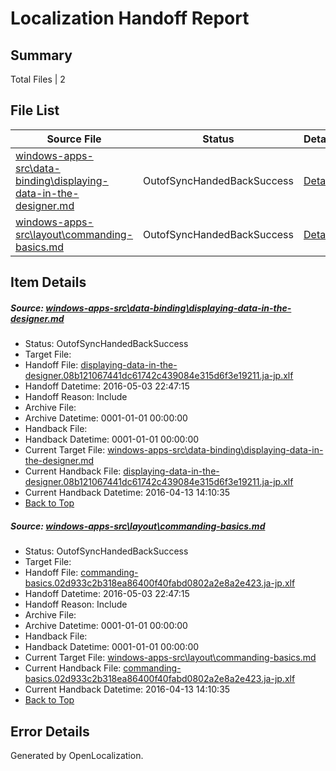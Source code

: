 # <a name='report-top'></a> Localization Handoff Report

## Summary
 Total Files | 2

## File List
 Source File | Status | Details 
 ----------- | ------ | ------- 
 [windows-apps-src\data-binding\displaying-data-in-the-designer.md](https://github.com/Microsoft/windows-apps/blob/53e807c0d9de8faf2d0b5dc0e1c8e9c380e42d86/windows-apps-src/data-binding/displaying-data-in-the-designer.md) | OutofSyncHandedBackSuccess | [Details](#2f7ac4b269a167c3b521fa94d77e27091fa490a81891)
 [windows-apps-src\layout\commanding-basics.md](https://github.com/Microsoft/windows-apps/blob/657de034061859dc498122fd89a9dd3608ce375e/windows-apps-src/layout/commanding-basics.md) | OutofSyncHandedBackSuccess | [Details](#f9328b210e9185b987aa3776fcbc9ea2a61df7ca2957)

## Item Details
##### <a name='2f7ac4b269a167c3b521fa94d77e27091fa490a81891'></a> Source: [windows-apps-src\data-binding\displaying-data-in-the-designer.md](https://github.com/Microsoft/windows-apps/blob/53e807c0d9de8faf2d0b5dc0e1c8e9c380e42d86/windows-apps-src/data-binding/displaying-data-in-the-designer.md)
* Status: OutofSyncHandedBackSuccess
* Target File: 
* Handoff File: [displaying-data-in-the-designer.08b121067441dc61742c439084e315d6f3e19211.ja-jp.xlf](https://github.com/Microsoft/WDG.handoff/blob/5efdadf5c9d36ffbe88bc3ab564873e06ec8a13c/ol-handoff/Microsoft/windows-apps.ja-jp/master/displaying-data-in-the-designer.08b121067441dc61742c439084e315d6f3e19211.ja-jp.xlf)
* Handoff Datetime: 2016-05-03 22:47:15
* Handoff Reason: Include
* Archive File: 
* Archive Datetime: 0001-01-01 00:00:00
* Handback File: 
* Handback Datetime: 0001-01-01 00:00:00
* Current Target File: [windows-apps-src\data-binding\displaying-data-in-the-designer.md](https://github.com/Microsoft/windows-apps.ja-jp/blob/ede73b1a80d40d88b22b4a79f571f892d6d3809b/windows-apps-src/data-binding/displaying-data-in-the-designer.md)
* Current Handback File: [displaying-data-in-the-designer.08b121067441dc61742c439084e315d6f3e19211.ja-jp.xlf](https://github.com/Microsoft/WDG.handback/blob/a5742cb2d83625361cba5b5a0ead558fec4ff91c/ol-handback/Microsoft/windows-apps.ja-jp/master/displaying-data-in-the-designer.08b121067441dc61742c439084e315d6f3e19211.ja-jp.xlf)
* Current Handback Datetime: 2016-04-13 14:10:35
* [Back to Top](#report-top)

##### <a name='f9328b210e9185b987aa3776fcbc9ea2a61df7ca2957'></a> Source: [windows-apps-src\layout\commanding-basics.md](https://github.com/Microsoft/windows-apps/blob/657de034061859dc498122fd89a9dd3608ce375e/windows-apps-src/layout/commanding-basics.md)
* Status: OutofSyncHandedBackSuccess
* Target File: 
* Handoff File: [commanding-basics.02d933c2b318ea86400f40fabd0802a2e8a2e423.ja-jp.xlf](https://github.com/Microsoft/WDG.handoff/blob/5efdadf5c9d36ffbe88bc3ab564873e06ec8a13c/ol-handoff/Microsoft/windows-apps.ja-jp/master/commanding-basics.02d933c2b318ea86400f40fabd0802a2e8a2e423.ja-jp.xlf)
* Handoff Datetime: 2016-05-03 22:47:15
* Handoff Reason: Include
* Archive File: 
* Archive Datetime: 0001-01-01 00:00:00
* Handback File: 
* Handback Datetime: 0001-01-01 00:00:00
* Current Target File: [windows-apps-src\layout\commanding-basics.md](https://github.com/Microsoft/windows-apps.ja-jp/blob/ede73b1a80d40d88b22b4a79f571f892d6d3809b/windows-apps-src/layout/commanding-basics.md)
* Current Handback File: [commanding-basics.02d933c2b318ea86400f40fabd0802a2e8a2e423.ja-jp.xlf](https://github.com/Microsoft/WDG.handback/blob/a5742cb2d83625361cba5b5a0ead558fec4ff91c/ol-handback/Microsoft/windows-apps.ja-jp/master/commanding-basics.02d933c2b318ea86400f40fabd0802a2e8a2e423.ja-jp.xlf)
* Current Handback Datetime: 2016-04-13 14:10:35
* [Back to Top](#report-top)


## Error Details

Generated by OpenLocalization.
